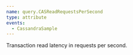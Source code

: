 ```yaml
---
name: query.CASReadRequestsPerSecond
type: attribute
events:
  - CassandraSample
---
```


Transaction read latency in requests per second.